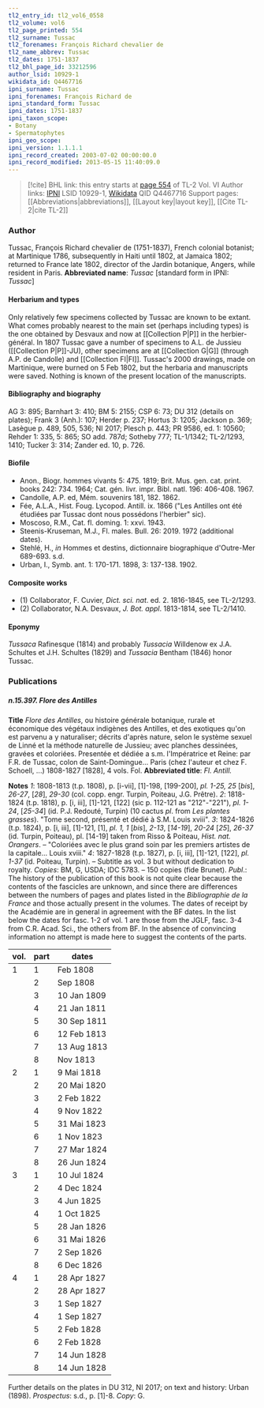 ```yaml
---
tl2_entry_id: tl2_vol6_0558
tl2_volume: vol6
tl2_page_printed: 554
tl2_surname: Tussac
tl2_forenames: François Richard chevalier de
tl2_name_abbrev: Tussac
tl2_dates: 1751-1837
tl2_bhl_page_id: 33212596
author_lsid: 10929-1
wikidata_id: Q4467716
ipni_surname: Tussac
ipni_forenames: François Richard de
ipni_standard_form: Tussac
ipni_dates: 1751-1837
ipni_taxon_scope: 
- Botany
- Spermatophytes
ipni_geo_scope: 
ipni_version: 1.1.1.1
ipni_record_created: 2003-07-02 00:00:00.0
ipni_record_modified: 2013-05-15 11:40:09.0
---
```


> [!cite] BHL link: this entry starts at [page 554](https://www.biodiversitylibrary.org/page/33212596) of TL-2 Vol. VI
> Author links: [IPNI](https://www.ipni.org/a/10929-1) LSID 10929-1, [Wikidata](https://www.wikidata.org/wiki/Q4467716) QID Q4467716
> Support pages: [[Abbreviations|abbreviations]], [[Layout key|layout key]], [[Cite TL-2|cite TL-2]]

### Author

Tussac, François Richard chevalier de (1751-1837), French colonial botanist; at Martinique 1786, subsequently in Haiti until 1802, at Jamaica 1802; returned to France late 1802, director of the Jardin botanique, Angers, while resident in Paris. 
**Abbreviated name**: *Tussac* \[standard form in IPNI: *Tussac*\]

#### Herbarium and types

Only relatively few specimens collected by Tussac are known to be extant. What comes probably nearest to the main set (perhaps including types) is the one obtained by Desvaux and now at [[Collection P|P]] in the herbier-général. In 1807 Tussac gave a number of specimens to A.L. de Jussieu ([[Collection P|P]]-JU), other specimens are at [[Collection G|G]] (through A.P. de Candolle) and [[Collection FI|FI]]. Tussac's 2000 drawings, made on Martinique, were burned on 5 Feb 1802, but the herbaria and manuscripts were saved. Nothing is known of the present location of the manuscripts.

#### Bibliography and biography

AG 3: 895; Barnhart 3: 410; BM 5: 2155; CSP 6: 73; DU 312 (details on plates); Frank 3 (Anh.): 107; Herder p. 237; Hortus 3: 1205; Jackson p. 369; Lasègue p. 489, 505, 536; NI 2017; Plesch p. 443; PR 9586, ed. 1: 10560; Rehder 1: 335, 5: 865; SO add. 787d; Sotheby 777; TL-1/1342; TL-2/1293, 1410; Tucker 3: 314; Zander ed. 10, p. 726.

#### Biofile

- Anon., Biogr. hommes vivants 5: 475. 1819; Brit. Mus. gen. cat. print. books 242: 734. 1964; Cat. gén. livr. impr. Bibl. natl. 196: 406-408. 1967.
- Candolle, A.P. ed, Mém. souvenirs 181, 182. 1862.
- Fée, A.L.A., Hist. Foug. Lycopod. Antill. ix. 1866 ("Les Antilles ont été étudiées par Tussac dont nous possédons l'herbier" sic).
- Moscoso, R.M., Cat. fl. doming. 1: xxvi. 1943.
- Steenis-Kruseman, M.J., Fl. males. Bull. 26: 2019. 1972 (additional dates).
- Stehlé, H., *in* Hommes et destins, dictionnaire biographique d'Outre-Mer 689-693. s.d.
- Urban, I., Symb. ant. 1: 170-171. 1898, 3: 137-138. 1902.

#### Composite works

- (1) Collaborator, F. Cuvier, *Dict. sci. nat*. ed. 2. 1816-1845, see TL-2/1293.
- (2) Collaborator, N.A. Desvaux, *J. Bot. appl*. 1813-1814, see TL-2/1410.

#### Eponymy

*Tussaca* Rafinesque (1814) and probably *Tussacia* Willdenow ex J.A. Schultes et J.H. Schultes (1829) and *Tussacia* Bentham (1846) honor Tussac.

### Publications

##### n.15.397. Flore des Antilles

**Title**
*Flore des Antilles*, ou histoire générale botanique, rurale et économique des végétaux indigènes des Antilles, et des exotiques qu'on est parvenu a y naturaliser; décrits d'après nature, selon le système sexuel de Linné et la méthode naturelle de Jussieu; avec planches dessinées, gravées et coloriées. Presentée et dédiée a s.m. l'Impératrice et Reine: par F.R. de Tussac, colon de Saint-Domingue... Paris (chez l'auteur et chez F. Schoell, ...) 1808-1827 \[1828\], 4 vols. Fol.
**Abbreviated title**: *Fl. Antill.*

**Notes**
*1*: 1808-1813 (t.p. 1808), p. \[i-vii\], \[1\]-198, \[199-200\], *pl. 1-25, 25* \[*bis*\], *26-27*, \[*28*\], *29-30* (col. copp. engr. Turpin, Poiteau, J.G. Prêtre).
*2*: 1818-1824 (t.p. 1818), p. \[i, iii\], \[1\]-121, \[122\] (sic p. 112-121 as "212"-"221"), *pl. 1-24*, \[*25-34*\] (id. P.J. Redouté, Turpin) (10 cactus *pl*. from *Les plantes grasses*). "Tome second, présenté et dédié à S.M. Louis xviii".
*3*: 1824-1826 (t.p. 1824), p. \[i, iii\], \[1\]-121, \[1\], *pl. 1, 1* \[*bis*\], *2-13*, \[*14-19*\], *20-24* \[*25*\], *26-37* (id. Turpin, Poiteau), pl. \[14-19\] taken from Risso & Poiteau, *Hist. nat. Orangers*. – "Coloriées avec le plus grand soin par les premiers artistes de la capitale... Louis xviii."
*4*: 1827-1828 (t.p. 1827), p. \[i, iii\], \[1\]-121, \[122\], *pl. 1-37* (id. Poiteau, Turpin). – Subtitle as vol. 3 but without dedication to royalty.
*Copies*: BM, G, USDA; IDC 5783. – 150 copies (fide Brunet).
*Publ*.: The history of the publication of this book is not quite clear because the contents of the fascicles are unknown, and since there are differences between the numbers of pages and plates listed in the *Bibliographie de la France* and those actually present in the volumes. The dates of receipt by the Académie are in general in agreement with the BF dates. In the list below the dates for fasc. 1-2 of vol. 1 are those from the JGLF, fasc. 3-4 from C.R. Acad. Sci., the others from BF. In the absence of convincing information no attempt is made here to suggest the contents of the parts.

|vol.	|part	|dates|
|---|---|---|
|1	|1	|Feb 1808
|	|2	|Sep 1808
|	|3	|10 Jan 1809
|	|4	|21 Jan 1811
|	|5	|30 Sep 1811
|	|6	|12 Feb 1813
|	|7	|13 Aug 1813
|	|8	|Nov 1813
|2	|1	|9 Mai 1818
|	|2	|20 Mai 1820
|	|3	|2 Feb 1822
|	|4	|9 Nov 1822
|	|5	|31 Mai 1823
|	|6	|1 Nov 1823
|	|7	|27 Mar 1824
|	|8	|26 Jun 1824
|3	|1	|10 Jul 1824
|	|2	|4 Dec 1824
|	|3	|4 Jun 1825
|	|4	|1 Oct 1825
|	|5	|28 Jan 1826
|	|6	|31 Mai 1826
|	|7	|2 Sep 1826
|	|8	|6 Dec 1826
|4	|1	|28 Apr 1827
|	|2	|28 Apr 1827
|	|3	|1 Sep 1827
|	|4	|1 Sep 1827
|	|5	|2 Feb 1828
|	|6	|2 Feb 1828
|	|7	|14 Jun 1828
|	|8	|14 Jun 1828

Further details on the plates in DU 312, NI 2017; on text and history: Urban (1898).
*Prospectus*: s.d., p. \[1\]-8. *Copy*: G.

